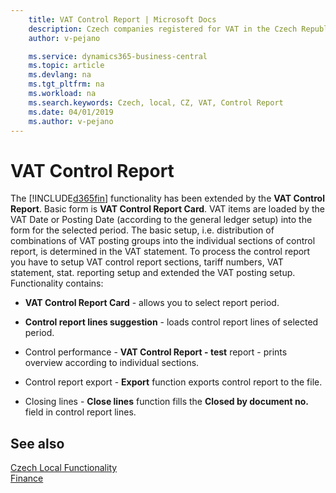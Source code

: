```yaml
---
    title: VAT Control Report | Microsoft Docs
    description: Czech companies registered for VAT in the Czech Republic (with assigned CZ VAT ID number) have the obligation to submit the VAT Control Report.
    author: v-pejano

    ms.service: dynamics365-business-central
    ms.topic: article
    ms.devlang: na
    ms.tgt_pltfrm: na
    ms.workload: na
    ms.search.keywords: Czech, local, CZ, VAT, Control Report
    ms.date: 04/01/2019
    ms.author: v-pejano
---
```


# VAT Control Report

The [!INCLUDE[d365fin](../../includes/d365fin_md.md)] functionality has been extended by the **VAT Control Report**. Basic form is **VAT Control Report Card**. VAT items are loaded by the VAT Date or Posting Date (according to the general ledger setup) into the form for the selected period. The basic setup, i.e. distribution of combinations of VAT posting groups into the individual sections of control report, is determined in the VAT statement. To process the control report you have to setup VAT control report sections, tariff numbers, VAT statement, stat. reporting setup and extended the VAT posting setup. Functionality contains:

*   **VAT Control Report Card** - allows you to select report period.

*   **Control report lines suggestion** - loads control report lines of selected period.

*   Control performance - **VAT Control Report - test** report - prints overview according to individual sections.

*   Control report export - **Export** function exports control report to the file.

*   Closing lines - **Close lines** function fills the **Closed by document no.** field in control report lines.

## See also
[Czech Local Functionality](czech-local-functionality.md)  
[Finance](../../finance.md) 